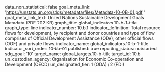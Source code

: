 data_non_statistical: false
goal_meta_link: 'https://unstats.un.org/sdgs/metadata/files/Metadata-10-0B-01.pdf '
goal_meta_link_text: United Nations Sustainable Development Goals Metadata (PDF 202
  KB)
graph_title: global_indicators.10-b-1-title
graph_type: line
indicator_number: 10.b.1
indicator_definition: Total resource flows for development, by recipient and donor
  countries and type of flow comprises of Official Development Assistance (ODA), other
  official flows (OOF) and private flows.
indicator_name: global_indicators.10-b-1-title
indicator_sort_order: 10-bb-01
published: true
reporting_status: notstarted
sdg_goal: '10'
target_name: global_targets.10-b-title
target_id: 10.b
un_custodian_agency: Organisation for Economic Co-operation and Development (OECD)
un_designated_tier: 1 (ODA) / 2 (FDI)